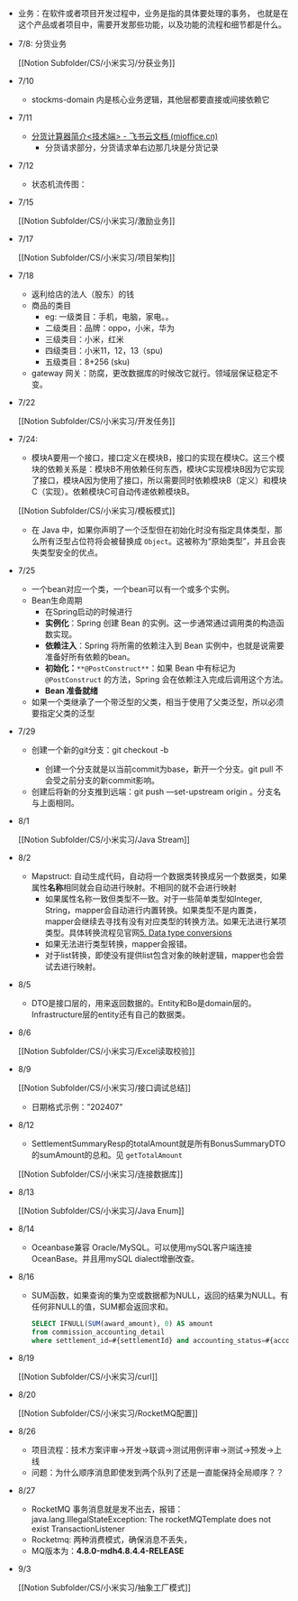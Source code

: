 - 业务：在软件或者项目开发过程中，业务是指的具体要处理的事务， 也就是在这个产品或者项目中，需要开发那些功能，以及功能的流程和细节都是什么。
- 7/8: 分货业务
    
    [[Notion Subfolder/CS/小米实习/分获业务]]
    
- 7/10
    - stockms-domain 内是核心业务逻辑，其他层都要直接或间接依赖它
- 7/11
    - [‍⁣‌‍⁢⁤‍﻿‍⁣⁡⁡⁣﻿⁣⁢⁣‬‌‌‍‬⁣⁣⁢﻿⁤‍⁢⁢‌⁢‌⁢‌‍⁤⁤‬⁡⁣分货计算器简介<技术端> - 飞书云文档 (mioffice.cn)](https://xiaomi.f.mioffice.cn/docs/dock4U2X9HKIFezWy0HKH6kMMCh#)
        - 分货请求部分，分货请求单右边那几块是分货记录
- 7/12
    - 状态机流传图：
- 7/15
    
    [[Notion Subfolder/CS/小米实习/激励业务]]
    
- 7/17
    
    [[Notion Subfolder/CS/小米实习/项目架构]]
    
- 7/18
    - 返利给店的法人（股东）的钱
    - 商品的类目
        - eg: 一级类目：手机，电脑，家电。。
        - 二级类目：品牌：oppo，小米，华为
        - 三级类目：小米，红米
        - 四级类目：小米11，12，13（spu)
        - 五级类目：8+256 (sku)
    - gateway 网关：防腐，更改数据库的时候改它就行。领域层保证稳定不变。
- 7/22
    
    [[Notion Subfolder/CS/小米实习/开发任务]]
    
- 7/24:
    
    - 模块A要用一个接口，接口定义在模块B，接口的实现在模块C。这三个模块的依赖关系是：模块B不用依赖任何东西，模块C实现模块B因为它实现了接口，模块A因为使用了接口，所以需要同时依赖模块B（定义）和模块C（实现）。依赖模块C可自动传递依赖模块B。
    
    [[Notion Subfolder/CS/小米实习/模板模式]]
    
    - 在 Java 中，如果你声明了一个泛型但在初始化时没有指定具体类型，那么所有泛型占位符将会被替换成 `Object`。这被称为“原始类型”，并且会丧失类型安全的优点。
- 7/25
    - 一个bean对应一个类，一个bean可以有一个或多个实例。
    - Bean生命周期
        - 在Spring启动的时候进行
        - **实例化**：Spring 创建 Bean 的实例。这一步通常通过调用类的构造函数实现。
        - **依赖注入**：Spring 将所需的依赖注入到 Bean 实例中，也就是说需要准备好所有依赖的bean。
        - **初始化：**`**@PostConstruct**`：如果 Bean 中有标记为 `@PostConstruct` 的方法，Spring 会在依赖注入完成后调用这个方法。
        - **Bean 准备就绪**
    - 如果一个类继承了一个带泛型的父类，相当于使用了父类泛型，所以必须要指定父类的泛型
- 7/29
    - 创建一个新的git分支：git checkout -b <new-branch>
        - 创建一个分支就是以当前commit为base，新开一个分支。git pull 不会受之前分支的新commit影响。
    - 创建后将新的分支推到远端：git push —set-upstream origin <new-branch>。分支名与上面相同。
- 8/1
    
    [[Notion Subfolder/CS/小米实习/Java Stream]]
    
- 8/2
    - Mapstruct: 自动生成代码，自动将一个数据类转换成另一个数据类，如果属性**名称**相同就会自动进行映射。不相同的就不会进行映射
        - 如果属性名称一致但类型不一致。对于一些简单类型如Integer, String，mapper会自动进行内置转换。如果类型不是内置类，mapper会继续去寻找有没有对应类型的转换方法。如果无法进行某项类型。具体转换流程见官网[5. Data type conversions](https://mapstruct.org/documentation/1.6/reference/html/#datatype-conversions)
        - 如果无法进行类型转换，mapper会报错。
        - 对于list转换，即使没有提供list包含对象的映射逻辑，mapper也会尝试去进行映射。
- 8/5
    - DTO是接口层的，用来返回数据的。Entity和Bo是domain层的。Infrastructure层的entity还有自己的数据类。
- 8/6
    
    [[Notion Subfolder/CS/小米实习/Excel读取校验]]
    
- 8/9
    
    [[Notion Subfolder/CS/小米实习/接口调试总结]]
    
    - 日期格式示例：”202407”
- 8/12
    
    - SettlementSummaryResp的totalAmount就是所有BonusSummaryDTO的sumAmount的总和。见 `getTotalAmount`
    
    [[Notion Subfolder/CS/小米实习/连接数据库]]
    
- 8/13
    
    [[Notion Subfolder/CS/小米实习/Java Enum]]
    
- 8/14
    - Oceanbase兼容 Oracle/MySQL。可以使用mySQL客户端连接OceanBase。并且用mySQL dialect增删改查。
- 8/16
    
    - SUM函数，如果查询的集为空或数据都为NULL，返回的结果为NULL。有任何非NULL的值，SUM都会返回求和。
        
        ```SQL
        SELECT IFNULL(SUM(award_amount), 0) AS amount
        from commission_accounting_detail
        where settlement_id=#{settlementId} and accounting_status=#{accountingStatus}
        ```
        
    
      
    
- 8/19
    
    [[Notion Subfolder/CS/小米实习/curl]]
    
- 8/20
    
    [[Notion Subfolder/CS/小米实习/RocketMQ配置]]
    
- 8/26
    - 项目流程：技术方案评审→开发→联调→测试用例评审→测试→预发→上线
    - 问题：为什么顺序消息即使发到两个队列了还是一直能保持全局顺序？？
- 8/27
    - RocketMQ 事务消息就是发不出去，报错：java.lang.IllegalStateException: The rocketMQTemplate does not exist TransactionListener
    - Rocketmq: 两种消费模式，确保消息不丢失，
    - MQ版本为：**4.8.0-mdh4.8.4.4-RELEASE**
- 9/3
    
    [[Notion Subfolder/CS/小米实习/抽象工厂模式]]